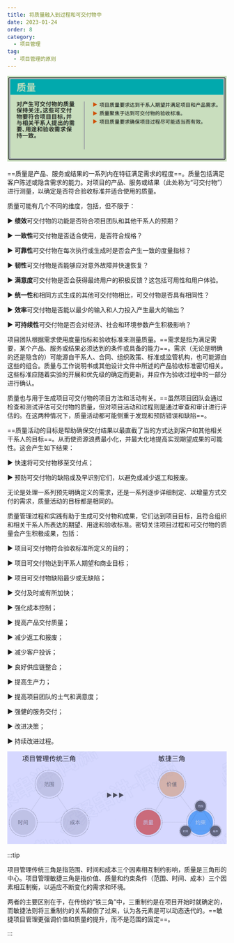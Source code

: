```yaml
---
title: 将质量融入到过程和可交付物中
date: 2023-01-24
order: 8
category:
  - 项目管理
tag:
  - 项目管理的原则
---
```


![image-20240124195037562](https://raw.githubusercontent.com/GodX-18/picBed/main/image-20240124195037562.png)

==质量是产品、服务或结果的一系列内在特征满足需求的程度==。质量包括满足客户陈述或隐含需求的能力。对项目的产品、服务或结果（此处称为“可交付物”）进行测量，以确定是否符合验收标准并适合使用的质量。

质量可能有几个不同的维度，包括，但不限于：

▶ **绩效**可交付物的功能是否符合项目团队和其他干系人的预期？

▶ **一致性**可交付物是否适合使用，是否符合规格？

▶ **可靠性**可交付物在每次执行或生成时是否会产生一致的度量指标？

▶ **韧性**可交付物是否能够应对意外故障并快速恢复？

▶ **满意度**可交付物是否会获得最终用户的积极反馈？这包括可用性和用户体验。

▶ **统一性**和相同方式生成的其他可交付物相比，可交付物是否具有相同性？

▶ **效率**可交付物是否能以最少的输入和人力投入产生最大的输出？

▶ **可持续性**可交付物是否会对经济、社会和环境参数产生积极影响？

项目团队根据需求使用度量指标和验收标准来测量质量。==需求是指为满足需要，某个产品、服务或结果必须达到的条件或具备的能力==。需求（无论是明确的还是隐含的）可能源自干系人、合同、组织政策、标准或监管机构，也可能源自这些的组合。质量与工作说明书或其他设计文件中所述的产品验收标准密切相关。 这些标准应随着实验的开展和优先级的确定而更新，并应作为验收过程中的一部分进行确认。

质量也与用于生成项目可交付物的项目方法和活动有关。==虽然项目团队会通过检查和测试评估可交付物的质量，但对项目活动和过程则是通过审查和审计进行评估的。在这两种情况下，质量活动都可能侧重于发现和预防错误和缺陷==。

==质量活动的目标是帮助确保交付结果以最直截了当的方式达到客户和其他相关干系人的目标==。从而使资源浪费最小化，并最大化地提高实现期望成果的可能性。这会产生如下结果：

▶ 快速将可交付物移至交付点；

▶ 预防可交付物的缺陷或及早识别它们，以避免或减少返工和报废。

无论是处理一系列预先明确定义的需求，还是一系列逐步详细制定、以增量方式交付的需求，质量活动的目标都是相同的。 

质量管理过程和实践有助于生成可交付物和成果，它们达到项目目标，且符合组织和相关干系人所表达的期望、用途和验收标准。密切关注项目过程和可交付物的质量会产生积极成果，包括：

▶ 项目可交付物符合验收标准所定义的目的；

▶ 项目可交付物达到干系人期望和商业目标；

▶ 项目可交付物缺陷最少或无缺陷；

▶ 交付及时或有所加快；

▶ 强化成本控制；

▶ 提高产品交付质量；

▶ 减少返工和报废；

▶ 减少客户投诉；

▶ 良好供应链整合；

▶ 提高生产力；

▶ 提高项目团队的士气和满意度；

▶ 强健的服务交付；

▶ 改进决策；

▶ 持续改进过程。

![image-20240124192715862](https://raw.githubusercontent.com/GodX-18/picBed/main/image-20240124192715862.png)

:::tip

项目管理传统三角是指范围、时间和成本三个因素相互制约影响，质量是三角形的中心。项目管理敏捷三角是指价值、质量和约束条件（范围、时间、成本）三个因素相互制衡，以适应不断变化的需求和环境。

两者的主要区别在于，在传统的“铁三角”中，三重制约是在项目开始时就确定的，而敏捷法则将三重制约的关系颠倒了过来，认为各元素是可以动态迭代的。==敏捷项目管理更强调价值和质量的提升，而不是范围的固定==。

:::